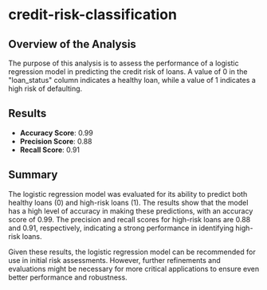 # credit-risk-classification

## Overview of the Analysis

The purpose of this analysis is to assess the performance of a logistic regression model in predicting the credit risk of loans. A value of 0 in the "loan_status" column indicates a healthy loan, while a value of 1 indicates a high risk of defaulting.

## Results

- **Accuracy Score**: 0.99
- **Precision Score**: 0.88
- **Recall Score**: 0.91

## Summary

The logistic regression model was evaluated for its ability to predict both healthy loans (0) and high-risk loans (1). The results show that the model has a high level of accuracy in making these predictions, with an accuracy score of 0.99. The precision and recall scores for high-risk loans are 0.88 and 0.91, respectively, indicating a strong performance in identifying high-risk loans.

Given these results, the logistic regression model can be recommended for use in initial risk assessments. However, further refinements and evaluations might be necessary for more critical applications to ensure even better performance and robustness.
